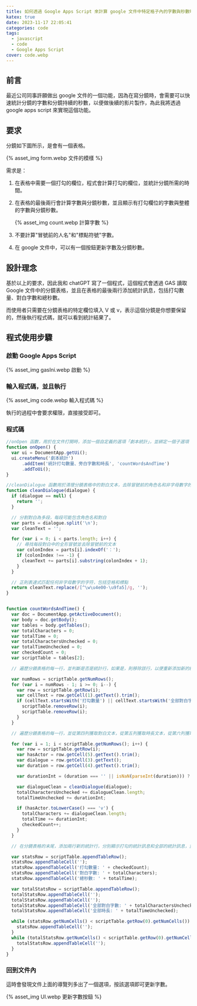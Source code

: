 ```yaml
---
title: 如何透過 Google Apps Script 來計算 google 文件中特定格子內的字數與秒數呢？
katex: true
date: 2023-11-17 22:05:41
categories: code
tags: 
  - javascript
  - code
  - Google Apps Script
cover: code.webp
---
```


## 前言

最近公司同事許願做出 google 文件的一個功能，因為在寫分鏡時，會需要可以快速統計分鏡的字數和分鏡持續的秒數，以便做後續的影片製作，為此我將透過 google apps script 來實現這個功能。

## 要求

分鏡如下圖所示，是會有一個表格。

{% asset_img form.webp 文件的模樣 %}

需求是：

1. 在表格中需要一個打勾的欄位，程式會計算打勾的欄位，並統計分鏡所需的時間。

1. 在表格的最後兩行會計算字數與分鏡秒數，並且顯示有打勾欄位的字數與整體的字數與分鏡秒數。

     {% asset_img count.webp 計算字數 %}

2. 不要計算"冒號前的人名"和"標點符號"字數。
3. 在 google 文件中，可以有一個按鈕更新字數及分鏡秒數。

## 設計理念

基於以上的要求，因此我和 chatGPT 寫了一個程式，這個程式會透過 GAS 讀取 Google 文件中的分鏡表格，並且在表格的最後兩行添加統計訊息，包括打勾數量、對白字數和總秒數。

而使用者只需要在分鏡表格的特定欄位填入 V 或 v，表示這個分鏡是你想要保留的，然後執行程式碼，就可以看到統計結果了。

## 程式使用步驟

### 啟動 Google Apps Script

{% asset_img gasIni.webp 啟動 %}

### 輸入程式碼，並且執行

{% asset_img code.webp 輸入程式碼 %}

執行的過程中會要求權限，直接接受即可。

### 程式碼

``` javaScript
//onOpen 函數，用於在文件打開時，添加一個自定義的選項「劇本統計」，並綁定一個子選項「統計打勾數量、旁白字數和時長」，該子選項對應一個 countWordsAndTime 函數。
function onOpen() {
  var ui = DocumentApp.getUi();
  ui.createMenu('劇本統計')
      .addItem('統計打勾數量、旁白字數和時長', 'countWordsAndTime')
      .addToUi();
}

//cleanDialogue 函數用於清理分鏡表格中的對白文本，去除冒號前的角色名和非字母數字的字符，並返回清理後的文字。
function cleanDialogue(dialogue) {
  if (dialogue == null) {
    return '';
  }

  // 分割對白為多段，每段可能包含角色名和對白
  var parts = dialogue.split('\n');
  var cleanText = '';

  for (var i = 0; i < parts.length; i++) {
    // 尋找每段對白中的全形冒號並去除冒號前的文本
    var colonIndex = parts[i].indexOf('：');
    if (colonIndex !== -1) {
      cleanText += parts[i].substring(colonIndex + 1);
    }
  }

  // 正則表達式匹配任何非字母數字的字符，包括空格和標點
  return cleanText.replace(/[^\w\u4e00-\u9fa5]/g, '');
}


function countWordsAndTime() {
  var doc = DocumentApp.getActiveDocument();
  var body = doc.getBody();
  var tables = body.getTables();
  var totalCharacters = 0;
  var totalTime = 0;
  var totalCharactersUnchecked = 0;
  var totalTimeUnchecked = 0;
  var checkedCount = 0;
  var scriptTable = tables[2];

  // 遍歷分鏡表格的每一行，並判斷是否是統計行，如果是，則移除該行，以便重新添加新的統計行。

  var numRows = scriptTable.getNumRows();
  for (var i = numRows - 1; i >= 0; i--) {
    var row = scriptTable.getRow(i);
    var cellText = row.getCell(1).getText().trim();
    if (cellText.startsWith('打勾數量') || cellText.startsWith('全部對白字數')) {
      scriptTable.removeRow(i);
      scriptTable.removeRow(i);
    }
  }

  // 遍歷分鏡表格的每一行，並從第四列獲取對白文本，從第五列獲取時長文本，從第六列獲取是否打勾的標記。將對白文本傳入。

  for (var i = 1; i < scriptTable.getNumRows(); i++) {
    var row = scriptTable.getRow(i);
    var hasActor = row.getCell(5).getText().trim();
    var dialogue = row.getCell(3).getText();
    var duration = row.getCell(4).getText().trim(); 

    var durationInt = (duration === '' || isNaN(parseInt(duration))) ? 0 : parseInt(duration);

    var dialogueClean = cleanDialogue(dialogue);
    totalCharactersUnchecked += dialogueClean.length;
    totalTimeUnchecked += durationInt;

    if (hasActor.toLowerCase() === 'v') {
      totalCharacters += dialogueClean.length;
      totalTime += durationInt;
      checkedCount++;
    }
  }

  // 在分鏡表格的末尾，添加兩行新的統計行，分別顯示打勾的統計訊息和全部的統計訊息，並保持與原表格的列數一致。

  var statsRow = scriptTable.appendTableRow();
  statsRow.appendTableCell('');
  statsRow.appendTableCell('打勾數量: ' + checkedCount);
  statsRow.appendTableCell('對白字數: ' + totalCharacters);
  statsRow.appendTableCell('總秒數: ' + totalTime);

  var totalStatsRow = scriptTable.appendTableRow();
  totalStatsRow.appendTableCell('');
  totalStatsRow.appendTableCell('');
  totalStatsRow.appendTableCell('全部對白字數: ' + totalCharactersUnchecked);
  totalStatsRow.appendTableCell('全部時長: ' + totalTimeUnchecked);

  while (statsRow.getNumCells() < scriptTable.getRow(0).getNumCells()) {
    statsRow.appendTableCell('');
  }
  while (totalStatsRow.getNumCells() < scriptTable.getRow(0).getNumCells()) {
    totalStatsRow.appendTableCell('');
  }
}

```

### 回到文件內

這時會發現文件上面的導覽列多出了一個選項，按該選項即可更新字數。

{% asset_img UI.webp 更新字數按鈕 %}
